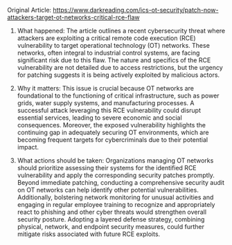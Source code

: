 Original Article: https://www.darkreading.com/ics-ot-security/patch-now-attackers-target-ot-networks-critical-rce-flaw

1) What happened: The article outlines a recent cybersecurity threat where attackers are exploiting a critical remote code execution (RCE) vulnerability to target operational technology (OT) networks. These networks, often integral to industrial control systems, are facing significant risk due to this flaw. The nature and specifics of the RCE vulnerability are not detailed due to access restrictions, but the urgency for patching suggests it is being actively exploited by malicious actors.

2) Why it matters: This issue is crucial because OT networks are foundational to the functioning of critical infrastructure, such as power grids, water supply systems, and manufacturing processes. A successful attack leveraging this RCE vulnerability could disrupt essential services, leading to severe economic and social consequences. Moreover, the exposed vulnerability highlights the continuing gap in adequately securing OT environments, which are becoming frequent targets for cybercriminals due to their potential impact.

3) What actions should be taken: Organizations managing OT networks should prioritize assessing their systems for the identified RCE vulnerability and apply the corresponding security patches promptly. Beyond immediate patching, conducting a comprehensive security audit on OT networks can help identify other potential vulnerabilities. Additionally, bolstering network monitoring for unusual activities and engaging in regular employee training to recognize and appropriately react to phishing and other cyber threats would strengthen overall security posture. Adopting a layered defense strategy, combining physical, network, and endpoint security measures, could further mitigate risks associated with future RCE exploits.